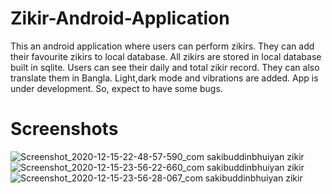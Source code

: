 # Zikir-Android-Application
This an android application where users can perform zikirs. They can add their favourite zikirs to local database. All zikirs are stored in local database built in sqlite. Users can see their daily and total zikir record. They can also translate them in Bangla. Light,dark mode and vibrations are added. App is under development. So, expect to have some bugs.

# Screenshots
![Screenshot_2020-12-15-22-48-57-590_com sakibuddinbhuiyan zikir](https://user-images.githubusercontent.com/45873925/102497677-25071480-40a3-11eb-81e5-84b0c986c1c2.jpg)
![Screenshot_2020-12-15-23-56-22-660_com sakibuddinbhuiyan zikir](https://user-images.githubusercontent.com/45873925/102497687-26d0d800-40a3-11eb-8e27-2dfb8c12995e.jpg)
![Screenshot_2020-12-15-23-56-28-067_com sakibuddinbhuiyan zikir](https://user-images.githubusercontent.com/45873925/102497691-27696e80-40a3-11eb-8977-1ead9193183a.jpg)
